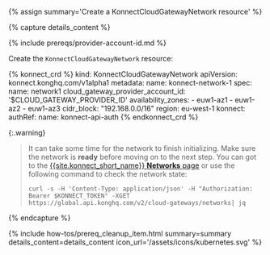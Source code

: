 {% assign summary='Create a KonnectCloudGatewayNetwork resource' %}

{% capture details_content %}

{% include prereqs/provider-account-id.md %}

Create the `KonnectCloudGatewayNetwork` resource:
<!-- vale off -->
{% konnect_crd %}
kind: KonnectCloudGatewayNetwork
apiVersion: konnect.konghq.com/v1alpha1
metadata:
  name: konnect-network-1
spec:
  name: network1
  cloud_gateway_provider_account_id: '$CLOUD_GATEWAY_PROVIDER_ID'
  availability_zones:
    - euw1-az1
    - euw1-az2
    - euw1-az3
  cidr_block: "192.168.0.0/16"
  region: eu-west-1
  konnect:
    authRef:
      name: konnect-api-auth
{% endkonnect_crd %}
<!-- vale on -->

{:.warning}
> It can take some time for the network to finish initializing. Make sure the network is **ready** before moving on to the next step. You can got to the [{{site.konnect_short_name}} **Networks** page](https://cloud.konghq.com/global/networks/) or use the following command to check the network state:
> ```
> curl -s -H 'Content-Type: application/json' -H "Authorization: Bearer $KONNECT_TOKEN" -XGET https://global.api.konghq.com/v2/cloud-gateways/networks| jq
> ```

{% endcapture %}

{% include how-tos/prereq_cleanup_item.html summary=summary details_content=details_content icon_url='/assets/icons/kubernetes.svg' %}